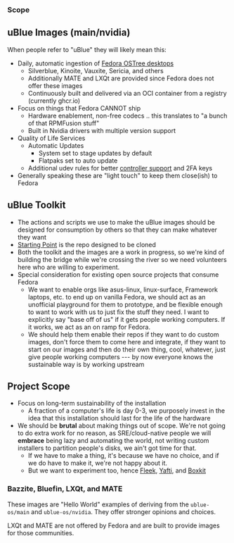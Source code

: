 ### Scope

## uBlue Images (main/nvidia)

When people refer to "uBlue" they will likely mean this: 

- Daily, automatic ingestion of [Fedora OSTree desktops](https://quay.io/organization/fedora-ostree-desktops/)
  - Silverblue, Kinoite, Vauxite, Sericia, and others
  - Additionally MATE and LXQt are provided since Fedora does not offer these images
  - Continuously built and delivered via an OCI container from a registry (currently ghcr.io)
- Focus on things that Fedora CANNOT ship
  - Hardware enablement, non-free codecs .. this translates to "a bunch of that RPMFusion stuff"
  - Built in Nvidia drivers with multiple version support
- Quality of Life Services
  - Automatic Updates
    - System set to stage updates by default
    - Flatpaks set to auto update 
  - Additional udev rules for better [controller support](https://github.com/ublue-os/config#udev-rules) and 2FA keys
- Generally speaking these are "light touch" to keep them close(ish) to Fedora

## uBlue Toolkit

- The actions and scripts we use to make the uBlue images should be designed for consumption by others so that they can make whatever they want 
- [Starting Point](https://github.com/ublue-os/startingpoint) is the repo designed to be cloned
- Both the toolkit and the images are a work in progress, so we're kind of building the bridge while we're crossing the river so we need volunteers here who are willing to experiment.
- Special consideration for existing open source projects that consume Fedora  
  - We want to enable orgs like asus-linux, linux-surface, Framework laptops, etc. to end up on vanilla Fedora, we should act as an unofficial playground for them to prototype, and be flexible enough to want to work with us to just fix the stuff they need. I want to explicitly say "base off of us" if it gets people working computers. If it works, we act as an on ramp for Fedora. 
  - We should help them enable their repos if they want to do custom images, don't force them to come here and integrate, if they want to start on our images and then do their own thing, cool, whatever, just give people working computers --- by now everyone knows the sustainable way is by working upstream

## Project Scope

- Focus on long-term sustainability of the installation
  - A fraction of a computer's life is day 0-3, we purposely invest in the idea that this installation should last for the life of the hardware
- We should be **brutal** about making things out of scope. We're not going to do extra work for no reason, as SRE/cloud-native people we will **embrace** being lazy and automating the world, not writing custom installers to partition people's disks, we ain't got time for that.
  - If we have to make a thing, it's because we have no choice, and if we do have to make it, we're not happy about it.
  - But we want to experiment too, hence [Fleek](https://getfleek.dev/), [Yafti](https://github.com/ublue-os/yafti), and [Boxkit](https://github.com/ublue-os/boxkit)

### Bazzite, Bluefin, LXQt, and MATE

These images are "Hello World" examples of deriving from the `ublue-os/main` and `ublue-os/nvidia`. They offer stronger opinions and choices.

LXQt and MATE are not offered by Fedora and are built to provide images for those communities.